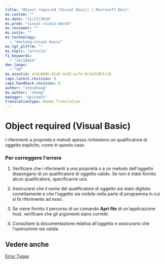 ```yaml
---
title: "Object required (Visual Basic) | Microsoft Docs"
ms.custom: ""
ms.date: "11/17/2016"
ms.prod: "visual-studio-dev14"
ms.reviewer: ""
ms.suite: ""
ms.technology: 
  - "devlang-visual-basic"
ms.tgt_pltfrm: ""
ms.topic: "article"
f1_keywords: 
  - "vbrID424"
dev_langs: 
  - "VB"
ms.assetid: afdc660b-81a5-4c92-ac7e-9c3a3105fc16
caps.latest.revision: 8
caps.handback.revision: 8
author: "stevehoag"
ms.author: "shoag"
manager: "wpickett"
translationtype: Human Translation
---
```

# Object required (Visual Basic)
I riferimenti a proprietà e metodi spesso richiedono un qualificatore di oggetto esplicito,  come in questo caso.  
  
### Per correggere l'errore  
  
1.  Verificare che i riferimenti a una proprietà o a un metodo dell'oggetto dispongano di un qualificatore di oggetto valido.  Se non è stato fornito alcun qualificatore, specificarne uno.  
  
2.  Assicurarsi che il nome del qualificatore di oggetto sia stato digitato correttamente e che l'oggetto sia visibile nella parte di programma in cui si fa riferimento ad esso.  
  
3.  Se viene fornito il percorso di un comando **Apri file** di un'applicazione host, verificare che gli argomenti siano corretti.  
  
4.  Consultare la documentazione relativa all'oggetto e assicurarsi che l'operazione sia valida.  
  
## Vedere anche  
 [Error Types](../../../visual-basic/programming-guide/language-features/error-types.md)